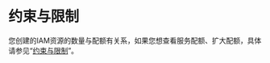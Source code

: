 # 约束与限制<a name="iam_01_0005"></a>

您创建的IAM资源的数量与配额有关系，如果您想查看服务配额、扩大配额，具体请参见“[约束与限制](https://support.huaweicloud.com/productdesc-iam/iam_01_0305.html)”。

